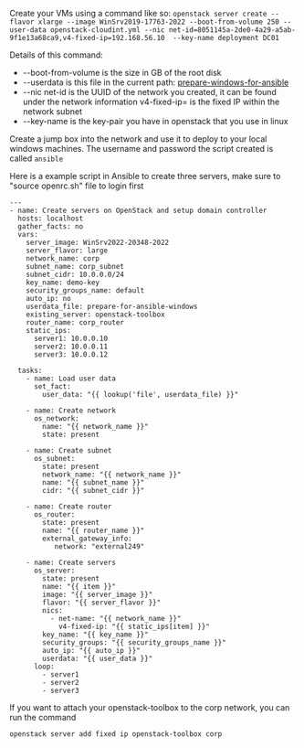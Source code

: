 Create your VMs using a command like so:
`openstack server create --flavor xlarge --image WinSrv2019-17763-2022 --boot-from-volume 250 --user-data openstack-cloudint.yml --nic net-id=8051145a-2de0-4a29-a5ab-9f1e13a68ca9,v4-fixed-ip=192.168.56.10  --key-name deployment DC01`

Details of this command:
* --boot-from-volume is the size in GB of the root disk
* --userdata is this file in the current path: [prepare-windows-for-ansible](https://github.com/RIT-GCI-CyberRange/Openstack-Guides/blob/main/ansible-guides/prepare-for-ansible-windows)
* --nic net-id is the UUID of the network you created, it can be found under the network information v4-fixed-ip= is the fixed IP within the network subnet
* --key-name is the key-pair you have in openstack that you use in linux

Create a jump box into the network and use it to deploy to your local windows machines. The username and password the script created is called `ansible`


Here is a example script in Ansible to create three servers, make sure to "source openrc.sh" file to login first

```
---
- name: Create servers on OpenStack and setup domain controller
  hosts: localhost
  gather_facts: no
  vars:
    server_image: WinSrv2022-20348-2022
    server_flavor: large
    network_name: corp
    subnet_name: corp_subnet
    subnet_cidr: 10.0.0.0/24
    key_name: demo-key
    security_groups_name: default
    auto_ip: no
    userdata_file: prepare-for-ansible-windows
    existing_server: openstack-toolbox
    router_name: corp_router
    static_ips:
      server1: 10.0.0.10
      server2: 10.0.0.11
      server3: 10.0.0.12

  tasks:
    - name: Load user data
      set_fact:
        user_data: "{{ lookup('file', userdata_file) }}"

    - name: Create network
      os_network:
        name: "{{ network_name }}"
        state: present

    - name: Create subnet
      os_subnet:
        state: present
        network_name: "{{ network_name }}"
        name: "{{ subnet_name }}"
        cidr: "{{ subnet_cidr }}"

    - name: Create router
      os_router:
        state: present
        name: "{{ router_name }}"
        external_gateway_info:
           network: "external249"

    - name: Create servers
      os_server:
        state: present
        name: "{{ item }}"
        image: "{{ server_image }}"
        flavor: "{{ server_flavor }}"
        nics:
          - net-name: "{{ network_name }}"
            v4-fixed-ip: "{{ static_ips[item] }}"
        key_name: "{{ key_name }}"
        security_groups: "{{ security_groups_name }}"
        auto_ip: "{{ auto_ip }}"
        userdata: "{{ user_data }}"
      loop:
        - server1
        - server2
        - server3
```

If you want to attach your openstack-toolbox to the corp network, you can run the command 

` openstack server add fixed ip openstack-toolbox corp `
